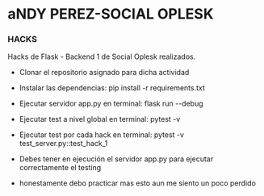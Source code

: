 # aNDY PEREZ-SOCIAL OPLESK
### HACKS 
 
Hacks de Flask - Backend 1 de Social Oplesk realizados.

* Clonar el repositorio asignado para dicha actividad 

* Instalar las dependencias:
  pip install -r requirements.txt 

* Ejecutar servidor app.py en terminal: flask run --debug

* Ejecutar test a nivel global en terminal: pytest -v

* Ejecutar test por cada hack en terminal: pytest -v test_server.py::test_hack_1

* Debes tener en ejecución el servidor app.py para ejecutar correctamente el testing

* honestamente debo practicar mas esto aun me siento un poco perdido
